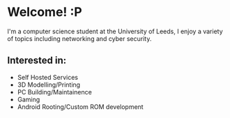 # **Welcome! :P**

I'm a computer science student at the University of Leeds, I enjoy a variety of topics including networking and cyber security. 

## Interested in:
- Self Hosted Services
- 3D Modelling/Printing
- PC Building/Maintainence
- Gaming
- Android Rooting/Custom ROM development
